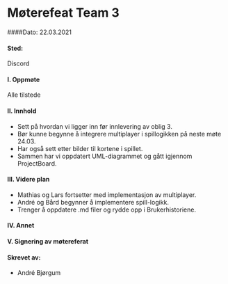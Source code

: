 
# Møterefeat Team 3

####Dato: 
22.03.2021

#### Sted: 
Discord 

#### I. Oppmøte
Alle tilstede

#### II. Innhold
- Sett på hvordan vi ligger inn før innlevering av oblig 3. 
- Bør kunne begynne å integrere multiplayer i spillogikken på neste møte 24.03. 
- Har også sett etter bilder til kortene i spillet. 
- Sammen har vi oppdatert UML-diagrammet og gått igjennom ProjectBoard.

#### III. Videre plan
- Mathias og Lars fortsetter med implementasjon av multiplayer. 
- André og Bård begynner å implementere spill-logikk. 
- Trenger å oppdatere .md filer og rydde opp i Brukerhistoriene. 

#### IV. Annet


#### V. Signering av møtereferat

#### Skrevet av:
- André Bjørgum